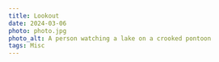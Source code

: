 ```yaml
---
title: Lookout
date: 2024-03-06
photo: photo.jpg
photo_alt: A person watching a lake on a crooked pontoon
tags: Misc
---
```

